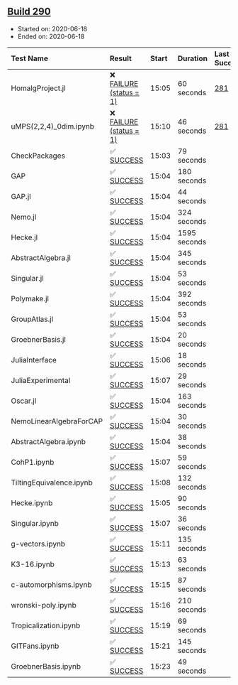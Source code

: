 ## [Build 290](https://oscarci.mathematik.uni-kl.de/job/oscar-stable/290/)

* Started on: 2020-06-18
* Ended on: 2020-06-18

| Test Name    | Result | Start | Duration | Last Success | First Failure |
|:-------------|:-------|:------|:---------|:-------------|:--------------|
| HomalgProject.jl | ❌ [FAILURE (status = 1)](https://oscarci.mathematik.uni-kl.de/job/oscar-stable/290/artifact/logs/build-290/HomalgProject.jl.log) | 15:05 | 60 seconds | [281](https://oscarci.mathematik.uni-kl.de/job/oscar-stable/281/) | [282](https://oscarci.mathematik.uni-kl.de/job/oscar-stable/282/) |
| uMPS(2,2,4)_0dim.ipynb | ❌ [FAILURE (status = 1)](https://oscarci.mathematik.uni-kl.de/job/oscar-stable/290/artifact/logs/build-290/uMPS-2-2-4-_0dim.ipynb.log) | 15:10 | 46 seconds | [281](https://oscarci.mathematik.uni-kl.de/job/oscar-stable/281/) | [282](https://oscarci.mathematik.uni-kl.de/job/oscar-stable/282/) |
| CheckPackages | ✅ [SUCCESS](https://oscarci.mathematik.uni-kl.de/job/oscar-stable/290/artifact/logs/build-290/CheckPackages.log) | 15:03 | 79 seconds |  |  |
| GAP | ✅ [SUCCESS](https://oscarci.mathematik.uni-kl.de/job/oscar-stable/290/artifact/logs/build-290/GAP.log) | 15:04 | 180 seconds |  |  |
| GAP.jl | ✅ [SUCCESS](https://oscarci.mathematik.uni-kl.de/job/oscar-stable/290/artifact/logs/build-290/GAP.jl.log) | 15:04 | 44 seconds |  |  |
| Nemo.jl | ✅ [SUCCESS](https://oscarci.mathematik.uni-kl.de/job/oscar-stable/290/artifact/logs/build-290/Nemo.jl.log) | 15:04 | 324 seconds |  |  |
| Hecke.jl | ✅ [SUCCESS](https://oscarci.mathematik.uni-kl.de/job/oscar-stable/290/artifact/logs/build-290/Hecke.jl.log) | 15:04 | 1595 seconds |  |  |
| AbstractAlgebra.jl | ✅ [SUCCESS](https://oscarci.mathematik.uni-kl.de/job/oscar-stable/290/artifact/logs/build-290/AbstractAlgebra.jl.log) | 15:04 | 345 seconds |  |  |
| Singular.jl | ✅ [SUCCESS](https://oscarci.mathematik.uni-kl.de/job/oscar-stable/290/artifact/logs/build-290/Singular.jl.log) | 15:04 | 53 seconds |  |  |
| Polymake.jl | ✅ [SUCCESS](https://oscarci.mathematik.uni-kl.de/job/oscar-stable/290/artifact/logs/build-290/Polymake.jl.log) | 15:04 | 392 seconds |  |  |
| GroupAtlas.jl | ✅ [SUCCESS](https://oscarci.mathematik.uni-kl.de/job/oscar-stable/290/artifact/logs/build-290/GroupAtlas.jl.log) | 15:04 | 53 seconds |  |  |
| GroebnerBasis.jl | ✅ [SUCCESS](https://oscarci.mathematik.uni-kl.de/job/oscar-stable/290/artifact/logs/build-290/GroebnerBasis.jl.log) | 15:04 | 20 seconds |  |  |
| JuliaInterface | ✅ [SUCCESS](https://oscarci.mathematik.uni-kl.de/job/oscar-stable/290/artifact/logs/build-290/JuliaInterface.log) | 15:06 | 18 seconds |  |  |
| JuliaExperimental | ✅ [SUCCESS](https://oscarci.mathematik.uni-kl.de/job/oscar-stable/290/artifact/logs/build-290/JuliaExperimental.log) | 15:07 | 29 seconds |  |  |
| Oscar.jl | ✅ [SUCCESS](https://oscarci.mathematik.uni-kl.de/job/oscar-stable/290/artifact/logs/build-290/Oscar.jl.log) | 15:04 | 163 seconds |  |  |
| NemoLinearAlgebraForCAP | ✅ [SUCCESS](https://oscarci.mathematik.uni-kl.de/job/oscar-stable/290/artifact/logs/build-290/NemoLinearAlgebraForCAP.log) | 15:04 | 30 seconds |  |  |
| AbstractAlgebra.ipynb | ✅ [SUCCESS](https://oscarci.mathematik.uni-kl.de/job/oscar-stable/290/artifact/logs/build-290/AbstractAlgebra.ipynb.log) | 15:04 | 38 seconds |  |  |
| CohP1.ipynb | ✅ [SUCCESS](https://oscarci.mathematik.uni-kl.de/job/oscar-stable/290/artifact/logs/build-290/CohP1.ipynb.log) | 15:07 | 59 seconds |  |  |
| TiltingEquivalence.ipynb | ✅ [SUCCESS](https://oscarci.mathematik.uni-kl.de/job/oscar-stable/290/artifact/logs/build-290/TiltingEquivalence.ipynb.log) | 15:08 | 132 seconds |  |  |
| Hecke.ipynb | ✅ [SUCCESS](https://oscarci.mathematik.uni-kl.de/job/oscar-stable/290/artifact/logs/build-290/Hecke.ipynb.log) | 15:05 | 90 seconds |  |  |
| Singular.ipynb | ✅ [SUCCESS](https://oscarci.mathematik.uni-kl.de/job/oscar-stable/290/artifact/logs/build-290/Singular.ipynb.log) | 15:07 | 36 seconds |  |  |
| g-vectors.ipynb | ✅ [SUCCESS](https://oscarci.mathematik.uni-kl.de/job/oscar-stable/290/artifact/logs/build-290/g-vectors.ipynb.log) | 15:11 | 135 seconds |  |  |
| K3-16.ipynb | ✅ [SUCCESS](https://oscarci.mathematik.uni-kl.de/job/oscar-stable/290/artifact/logs/build-290/K3-16.ipynb.log) | 15:13 | 63 seconds |  |  |
| c-automorphisms.ipynb | ✅ [SUCCESS](https://oscarci.mathematik.uni-kl.de/job/oscar-stable/290/artifact/logs/build-290/c-automorphisms.ipynb.log) | 15:15 | 87 seconds |  |  |
| wronski-poly.ipynb | ✅ [SUCCESS](https://oscarci.mathematik.uni-kl.de/job/oscar-stable/290/artifact/logs/build-290/wronski-poly.ipynb.log) | 15:16 | 210 seconds |  |  |
| Tropicalization.ipynb | ✅ [SUCCESS](https://oscarci.mathematik.uni-kl.de/job/oscar-stable/290/artifact/logs/build-290/Tropicalization.ipynb.log) | 15:19 | 69 seconds |  |  |
| GITFans.ipynb | ✅ [SUCCESS](https://oscarci.mathematik.uni-kl.de/job/oscar-stable/290/artifact/logs/build-290/GITFans.ipynb.log) | 15:21 | 145 seconds |  |  |
| GroebnerBasis.ipynb | ✅ [SUCCESS](https://oscarci.mathematik.uni-kl.de/job/oscar-stable/290/artifact/logs/build-290/GroebnerBasis.ipynb.log) | 15:23 | 49 seconds |  |  |
